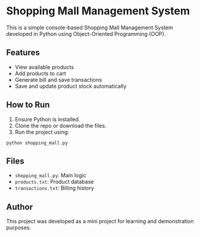 # Shopping Mall Management System

This is a simple console-based Shopping Mall Management System developed in Python using Object-Oriented Programming (OOP).

## Features

- View available products
- Add products to cart
- Generate bill and save transactions
- Save and update product stock automatically

## How to Run

1. Ensure Python is installed.
2. Clone the repo or download the files.
3. Run the project using:

```
python shopping_mall.py
```

## Files

- `shopping_mall.py`: Main logic
- `products.txt`: Product database
- `transactions.txt`: Billing history

## Author

This project was developed as a mini project for learning and demonstration purposes.
